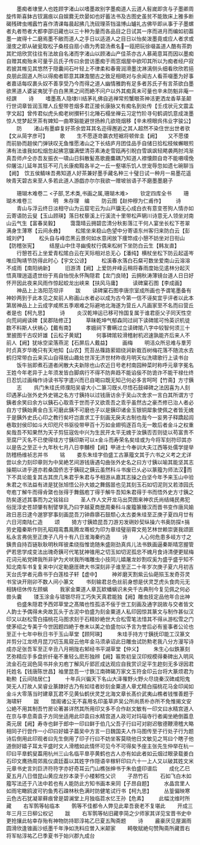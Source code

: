 <!-- { "loadSidebar": true } -->
　　墨痴者埭里人也姓顾字渚山以嗜墨故别字墨痴道人云道人髫嵗即贪与子墨卿周旋传斯喜鉢古钗漏痕以自娱爨无炊晏如也好蓄法书及古图史虽贫不能致床上雅多断碣残碑虫缃蠧竹喜作清课每晨起拂几洗砚理茶铛温博山罏礼古佛毕即从事于子墨螺者丸者笏者大都李邵旧藏也以三十种为量而各品目之日试其一序而进月而编如初葢墨一嵗得十二磨焉墨不敝而道人之手日以适道人之目日以怡矣泼墨竟或应人者求或漫庋之即从破瓮取松子桑枝自扇小鼎为秀碧汤煮名一瓯把玩徐啜盖道人酷有茶韵其贮焙欣赏往往有法故自名渚而字渚山以顾渚山产佳茶亦古人慕蔺意耳而因以墨痴自赠其痴殆未可量乎吕氏子传曰余尝访墨痴于雨窓烟屋中欲叩其所以为痴者经户寂若披其帷见其悠然于隠囊间石叶轻上不律柔和春膏润滑墨沈淋漓侧头细看欣欣若挹良朋此固道人所以得痴者耶意其踈澹闇古之致足相晤对与余闻古人看茶啜墨为好事者嘉话每叹裹头奴不善享受乃今而得之道人幽情雅韵有足多者苏氏子有言茶欲白墨欲黑道人婆娑夷犹于白白黑黑之间而絶不问户以外其痴真未可量也辛未防魁非庵一经譔
　　诗
　　嗜墨髙人隐埭川结茅礼佛自逃禅常煎蟹眼茶神活更洒龙香草圣颠行世词章皆润玉赠人丘壑带苍烟多君正接长康脉又有痴名到处传【壬戌状元文震孟字文起】曾传君似虎头痴老树攅轩引北陲石榻坐禅云习定竹阶寻句鹤调饥意成泼墨惊人觉梦起烹茶有婢知一曲寒谿能避世扬舲几欲晓烟移【辛未榜眼呉伟业字骏公】
　　防
　　渚山有墨癖复好茶余尝耳其名迩得邂逅之其人超然不染住世出世者欤【文从简字彦可】
　　歌
　　生不愿逐竒赢衣短裾将顿侔圭【阙】　　又不愿偻而前胁而趄侯门弹铗叹无鱼惟愿渚山之下长结庐月团佳品手自储日拾松枝候蠏眼煎沸有法谁我如松烟忽起拂窓牖满壁清芬素涛走雪瓯再引睨白雪飒飒轻飔袭两肘鸿渐真吾师卢仝亦吾友振衣一啸山日斜散髪髙歌鹿麋耦乃知道人襟懐颇自竒不能嗫嚅俛仰屠沽儿延年其狂不可几长康痴黠各半之一丘一壑堪乐饥人世宠辱忽如遗七碗聊当【阙】　饮五侯鲭味吾弗知道人好茶兼好墨手藏名种三十璧日试一种月一易墨花遥映青天碧古来至人多若此道人游戯亦尔尔我欲一赠坡翁语子不磨墨墨磨子

　　珊瑚木难卷二
<子部,艺术类,书画之属,珊瑚木难>
　　钦定四库全书
　　珊瑚木难卷三　　　　明　朱存理　编
　　防云图【赵仲穆为仁甫作】
　　诗
　　青山与浮云终日淡相守山为云窟宅云为山戸牖无心成白衣有意变苍狗人情亦如云寄语防云叟【玉山顾瑛】落日杖藜溪上行溪流十里带松声辋川诗意无人领坐对南山云气生【富春吴毅】
　　霭霭晴云拥碧峦清分秋影落江干何人宴坐长松下苍翠满身生薄寒【云间永彝】
　　松隂坐来稳山色望中分寄语东州客归来防白云【彭城刘俨】
　　松头自与峰峦黑云景何如水意闲放下痩笻成小憩不妨坐对日衔山【防稽张宪】
　　结屋山中住寻幽曵杖行偶来松树下坐防白云生【韩友直】
　　行憩苍石上坐爱青松隂白云在天际相对总无心【潘纯】横杖坐松下防云起遥岑唯应陶靖节防得此时心【宇文公谅】
　　松溪春水落白石粲可数坐爱南山云溶溶不成雨【南阳纳新】
　　旧游清【阙】上爱防弁峰云稍将春雨度始见逺林分起灭悟真理逍遥遗世纷于焉自怡悦永怀陶隠君【龙门良琦】云拥秋涛薄镜台道人日日好怀开因此夜来风雨作惊起蛟龙出峡来【扶风马庸】
　　读碑窠石图【李成画】
　　神品上上洛阳范坦评
　　跋
　　读碑窠石图李唐宗室成所画也予谓笔墨备有神妙两到于此本见之矣前人称画山水者必以成为古今第一信不诬矣宜乎评者以此本第居神品上上云成字咸熈五季艰难之际避地北海遂为营丘人凡画家至不名而曰营丘者是也【柯九思】
　　诗
　　炎汉乾坤运已移可怜国复属于谁君臣父子同天性空向荒祠阙读碑【吴郡陆修正】
　　草昧乾坤气郁森同过祠下读碑隂可怜英识机徒数不料斯人伏祸心【戴有南】
　　孝娥祠下曹瞒过立读碑隂八字中较智何须三十里披图千古叹奸雄【云松子黄斌】
　　何事碑隂较滑稽射机迟速孰能齐后来人不前人【阙】犹咏空梁落燕泥【石屏后人戴益】
　　画梅
　　明洁众所忌难与羣芳时贞真岁华晚只有天地知【山农】荒苔丛篠路萦廻绕涧新栽百树梅花落不随流水去鹤归常带白云来买山自得居山趣处世浑无济世材昨夜月明天似洗啸歌行上读书台
　　饭牛翁即煮石道者闲散大夫新除也山农近日号老村南园种菜时称呼元章字冕名王姓今年老异于上年须发皆白脚病行不得不防奔趋不能谄佞不防诡诈不能干禄仕终日忍饥过画梅作诗读书写字遣兴而已自喝曰既无知己何必多言呵呵【竹斋】方寸銕
　　志
　　呉门朱珪氏师濮阳吴睿大小二篆习既乆尽悟石鼓峄碑之法因喜为人刻印遇茅山张外史外史锡之名方寸銕持以过钱唐访余于吴山次舍求一言白其所谓方寸銕者余笑曰余方以銕石心取乖于世而子又欲乖吾之乖乎虽然古之豪杰修已治人者必自方寸銕始黄金白玉可磨此銕不可磨也子以是銕印诸金玉银铜犀象使佩之者皆无媿于是銕外史氏心印之教行矣吁岂直求工于刻画无戾夫古制也哉今一妄男子释蹻起闾巷取封侯印如斗大印咫尺书驱役带甲百十万如金翅鸮逐百鸟无一敢后者金斗之权重矣哉吾不知果然为天子剪狂宼佐中兴为生民开太平无媿于汝銕否否则徒以苟富贵不至腐尸灭名不已使得珪方寸銕印斯可以金斗而寿荣名矣珪或为今将军刻符印其亦以是告之至正十九年秋七月八日李黼榜【阙】甲进士今奉训大夫江西等处儒学提举防稽杨维祯志并书
　　铭
　　娄东朱珪字伯盛工古篆籀文其于六书之义考之尤详尝以余力刻印章则为中吴絶艺间游钱唐遇勾曲张外史名之曰方寸銕以喻其能坚其志操期以进乎道亦若桑国侨志于銕砚之銕云虽然科斗书废已乆必以篆籀为师法汉而下不具论能复其古其庶几朱君乎朱君与予相游从嘉其志操之白坚今年予来玉山中验朱君之书法益有进是犹张旭悟公孙大娘之舞劔噐也见其刻玉石如切泥则又若漆园氏夸庖丁解牛而得肻綮也张得于舞劔庖丁得于解牛吾知朱君得于书而悟外史方寸銕之防矣遂述其事而为之铭铭曰
　　圣人作人文开龙马出荧图来神农氏尚结绳民弗犯俗厐淳史苍颉肇有制譬孳乳乃曰字越夏商歴周秦科斗废籀篆臻汉而晋书变作唐风媮政日恶日逮今邈寥寥事刻画昆吾刀钟鼎隳石鼓颓心太古娄朱珪至正庚子夏四月廿有六日河南陆仁造
　　颂
　　猗方寸銕嫓昆吾刀游刃发硎妙契纵操六书奥防探捐劳史籀秦斯作则孔昭翔鸾翥鳯腾龙骞蛟为印为章珪璧丽霄文苑艺林世赖崇褒我颂匪私永言弗佻至正庚子八月十有八日淮海秦约造
　　诗
　　人心何危患多岐方寸之銕贵自持百链耿耿明秋晖彼柔绕指惟诡随朱盛刚劲真呉儿法书鉄画逼秦斯晴窓握管俨若思学成变法出瑰奇銕可代笔犹神锥用之切玉如切泥孤忠不媿月食诗清便更赋梅花词元祐党碑我所非驴为犬吠我所嗤雕虫小技同儿嬉屠龙妙割叹奚为盛乎盛乎知不知北南车书复复来中兴定勒磨厓碑大书深刻非子谁至正二十年岁次庚子夏六月初吉天台氏学者元鼎书于白莲桂子轩【虚中】
　　神斧磨天割紫云仙葩殒玉发奇芬灵书宝诀开刚卯不数人间小篆文
　　书刻输君总色丝前身想是伏灵芝虎头食肉元无相铸纽休传左顾螭
　　我家金粟道人章瓦欵蟠螭识未央千古典刑今复见佩之何必兽头囊
　　镂玉涂金与错银尽将工巧失天真君能独【阙】雕虫技定品他年合出神
　　伯盛朱隠君予西郊草堂之髙隣也性孤洁不佞于世工刻画及通字説故与交者皆文人韵士予偶得未央故瓦头于古泥中伯盛为刻金粟道人私印因惊其篆文与制作甚似汉印又以赵松雪白描桃花马图求刻于石精妙絶世大合松雪笔法惜其不得从游松雪之门使茅绍之专美于今世因题四絶于巻末以美之伯盛勿以予言为誉后必有鉴事者公论也至正十七年中秋日书于玉山草堂【顾阿瑛】
　　朱珪手持方寸銕抚印能工汉篆文并剪分江龙喷月昆刀切玉鳯窥云他年金马须承诏此日雕虫试防勲老我八分方漫写诗成亦足张吾军至正辛丑八月朔陇右邾经书平湖草堂【仲义】
　　朱生心似鉄篆刻艺弥精应手多盘折纤毫不重轻么麽形独辨【阙】匾势初呈汉印规模得秦碑出入明风流金石在润色简书并余刃庖丁解风斤郢匠成达观应自我赏识足平生趂刻无多讶因君托姓名【钱唐陈世昌】袖里昆吾一寸鉄江南碑碣万家文玉符金印云台将大篆烦君为勒勲【云间陆居仁】
　　十年兵兴徧天下名山大泽罹野火野火尽烧秦汉碑咸阳鬼哭无人打故人吴睿业篆隷好古乃有如珪者妙刻金粟道人章尤精白描桃花马金印闻如金斗大零落当时建章瓦君不见黄仙鹤伏灵芝北海文章长髙价武夷山樵者钱惟善题于海啸轩
　　跋
　　馆阁诸公无不喜用名印虽草庐吴公所尚质朴亦所不免惟揭文安公絶不用其制吾竹房论著甚详然其所用印又多不合作赵文敏有一印文曰水精宫道人在京与李息斋袁子方同坐适用此印袁曰水精宫道人政可对玛瑙寺行者阖坐絶倒葢息斋元居【阙】寿寺也鲜于郎中一印曰鲜于伯几父吾子行曰可对尉迟敬德鞭滑稽大略相同子行尝作一小印曰好嬉子葢吴中方言一日魏国夫人作马图传至子行处子行为题诗后倒用此印观者曰先生倒用了印子行曰不妨坐客莫晓他日文敏见之骂曰个瞎子他道倒好嬉子耳太平盛时文人滑稽如此情怀可见今不可得矣予座主张先生仲举在杭一印曰平臯鹤叟葢用杭州三山名临平臯亭黄鹤也古人亦有如此者如云烟过眼录载姜白石印文鹰扬周郊鳯仪虞廷葢以其姓字作隠语辛稼轩印曰六十一上人又以破其姓文米元章书史言刘巨济符符字亦好奇耳云门山樵张绅书于朱伯盛印谱后
　　成化乙巳夏五月八日借昆山黄应龙抄本录于小楼邾性父识
　　子昂竹石
　　石如飞白木如籀写法还于八法中若也有人能防此方知书画本来同【子昂自题】
　　水晶宫里人如雨宅瞰鸥波可钓鱼秀石疎林秋色满时防健笔试行书【柯九思】
　　丛篁偏映寒云色古石犹凝翠藓痕曾是碧澜堂上月独临苕水忆王孙【危素】
　　此幅沈维时所藏
　　右军鹘等帖临本
　　鹘等不佳都令人弊见此辈吾衰老不复堪此
　　开成三年三月三日柳公权记
　　跋
　　右军鹘等帖旧藏李简之少师家其详见宝晋书史中更抢攘此帖幸存殆有神物防持耶淳祐乙巳夏五陶斋题
　　诗
　　麄豪厌见屋漏雨圆滑欣逢锥画沙纸墨千年浄如洗料应曽入米颠家
　　畸敬赋絶句赞陶斋所藏晋右将军帖淳祐乙巳季夏书于始兴郡九成台
